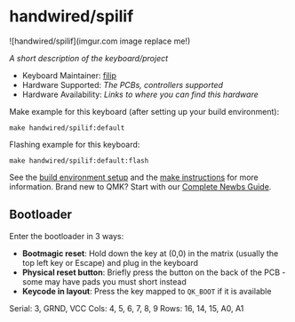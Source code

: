 # handwired/spilif

![handwired/spilif](imgur.com image replace me!)

_A short description of the keyboard/project_

-   Keyboard Maintainer: [filip](https://github.com/sudocoffie)
-   Hardware Supported: _The PCBs, controllers supported_
-   Hardware Availability: _Links to where you can find this hardware_

Make example for this keyboard (after setting up your build environment):

    make handwired/spilif:default

Flashing example for this keyboard:

    make handwired/spilif:default:flash

See the [build environment setup](https://docs.qmk.fm/#/getting_started_build_tools) and the [make instructions](https://docs.qmk.fm/#/getting_started_make_guide) for more information. Brand new to QMK? Start with our [Complete Newbs Guide](https://docs.qmk.fm/#/newbs).

## Bootloader

Enter the bootloader in 3 ways:

-   **Bootmagic reset**: Hold down the key at (0,0) in the matrix (usually the top left key or Escape) and plug in the keyboard
-   **Physical reset button**: Briefly press the button on the back of the PCB - some may have pads you must short instead
-   **Keycode in layout**: Press the key mapped to `QK_BOOT` if it is available

Serial: 3, GRND, VCC
Cols: 4, 5, 6, 7, 8, 9
Rows: 16, 14, 15, A0, A1

